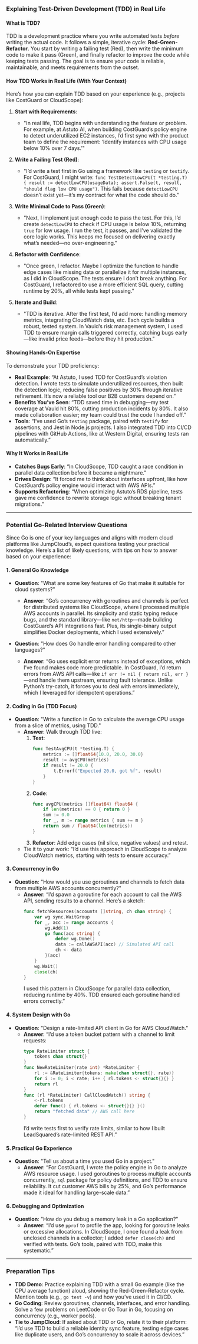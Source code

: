 ### Explaining Test-Driven Development (TDD) in Real Life

#### What is TDD?
TDD is a development practice where you write automated tests *before* writing the actual code. It follows a simple, iterative cycle: **Red-Green-Refactor**. You start by writing a failing test (Red), then write the minimum code to make it pass (Green), and finally refactor to improve the code while keeping tests passing. The goal is to ensure your code is reliable, maintainable, and meets requirements from the outset.

#### How TDD Works in Real Life (With Your Context)
Here’s how you can explain TDD based on your experience (e.g., projects like CostGuard or CloudScope):

1. **Start with Requirements**: 
   - "In real life, TDD begins with understanding the feature or problem. For example, at Astuto AI, when building CostGuard’s policy engine to detect underutilized EC2 instances, I’d first sync with the product team to define the requirement: ‘Identify instances with CPU usage below 10% over 7 days.’"

2. **Write a Failing Test (Red)**:
   - "I’d write a test first in Go using a framework like `testing` or `testify`. For CostGuard, I might write: `func TestDetectLowCPU(t *testing.T) { result := detectLowCPU(usageData); assert.False(t, result, "should flag low CPU usage")`. This fails because `detectLowCPU` doesn’t exist yet—it’s my contract for what the code should do."

3. **Write Minimal Code to Pass (Green)**:
   - "Next, I implement just enough code to pass the test. For this, I’d create `detectLowCPU` to check if CPU usage is below 10%, returning `true` for low usage. I run the test, it passes, and I’ve validated the core logic works. This keeps me focused on delivering exactly what’s needed—no over-engineering."

4. **Refactor with Confidence**:
   - "Once green, I refactor. Maybe I optimize the function to handle edge cases like missing data or parallelize it for multiple instances, as I did in CloudScope. The tests ensure I don’t break anything. For CostGuard, I refactored to use a more efficient SQL query, cutting runtime by 20%, all while tests kept passing."

5. **Iterate and Build**: 
   - "TDD is iterative. After the first test, I’d add more: handling memory metrics, integrating CloudWatch data, etc. Each cycle builds a robust, tested system. In Vauld’s risk management system, I used TDD to ensure margin calls triggered correctly, catching bugs early—like invalid price feeds—before they hit production."

#### Showing Hands-On Expertise
To demonstrate your TDD proficiency:
- **Real Example**: “At Astuto, I used TDD for CostGuard’s violation detection. I wrote tests to simulate underutilized resources, then built the detection logic, reducing false positives by 30% through iterative refinement. It’s now a reliable tool our B2B customers depend on.”
- **Benefits You’ve Seen**: “TDD saved time in debugging—my test coverage at Vauld hit 80%, cutting production incidents by 80%. It also made collaboration easier; my team could trust the code I handed off.”
- **Tools**: “I’ve used Go’s `testing` package, paired with `testify` for assertions, and Jest in Node.js projects. I also integrated TDD into CI/CD pipelines with GitHub Actions, like at Western Digital, ensuring tests ran automatically.”

#### Why It Works in Real Life
- **Catches Bugs Early**: “In CloudScope, TDD caught a race condition in parallel data collection before it became a nightmare.”
- **Drives Design**: “It forced me to think about interfaces upfront, like how CostGuard’s policy engine would interact with AWS APIs.”
- **Supports Refactoring**: “When optimizing Astuto’s RDS pipeline, tests gave me confidence to rewrite storage logic without breaking tenant migrations.”

---

### Potential Go-Related Interview Questions

Since Go is one of your key languages and aligns with modern cloud platforms like JumpCloud’s, expect questions testing your practical knowledge. Here’s a list of likely questions, with tips on how to answer based on your experience:

#### 1. General Go Knowledge
- **Question**: "What are some key features of Go that make it suitable for cloud systems?"
  - **Answer**: “Go’s concurrency with goroutines and channels is perfect for distributed systems like CloudScope, where I processed multiple AWS accounts in parallel. Its simplicity and static typing reduce bugs, and the standard library—like `net/http`—made building CostGuard’s API integrations fast. Plus, its single-binary output simplifies Docker deployments, which I used extensively.”
  
- **Question**: "How does Go handle error handling compared to other languages?"
  - **Answer**: “Go uses explicit error returns instead of exceptions, which I’ve found makes code more predictable. In CostGuard, I’d return errors from AWS API calls—like `if err != nil { return nil, err }`—and handle them upstream, ensuring fault tolerance. Unlike Python’s try-catch, it forces you to deal with errors immediately, which I leveraged for idempotent operations.”

#### 2. Coding in Go (TDD Focus)
- **Question**: "Write a function in Go to calculate the average CPU usage from a slice of metrics, using TDD."
  - **Answer**: Walk through TDD live:
    1. **Test**: 
       ```go
       func TestAvgCPU(t *testing.T) {
           metrics := []float64{10.0, 20.0, 30.0}
           result := avgCPU(metrics)
           if result != 20.0 {
               t.Errorf("Expected 20.0, got %f", result)
           }
       }
       ```
    2. **Code**: 
       ```go
       func avgCPU(metrics []float64) float64 {
           if len(metrics) == 0 { return 0 }
           sum := 0.0
           for _, m := range metrics { sum += m }
           return sum / float64(len(metrics))
       }
       ```
    3. **Refactor**: Add edge cases (nil slice, negative values) and retest.
  - Tie it to your work: “I’d use this approach in CloudScope to analyze CloudWatch metrics, starting with tests to ensure accuracy.”

#### 3. Concurrency in Go
- **Question**: "How would you use goroutines and channels to fetch data from multiple AWS accounts concurrently?"
  - **Answer**: “I’d spawn a goroutine for each account to call the AWS API, sending results to a channel. Here’s a sketch:
    ```go
    func fetchResources(accounts []string, ch chan string) {
        var wg sync.WaitGroup
        for _, acc := range accounts {
            wg.Add(1)
            go func(acc string) {
                defer wg.Done()
                data := callAWSAPI(acc) // Simulated API call
                ch <- data
            }(acc)
        }
        wg.Wait()
        close(ch)
    }
    ```
    I used this pattern in CloudScope for parallel data collection, reducing runtime by 40%. TDD ensured each goroutine handled errors correctly.”

#### 4. System Design with Go
- **Question**: "Design a rate-limited API client in Go for AWS CloudWatch."
  - **Answer**: “I’d use a token bucket pattern with a channel to limit requests:
    ```go
    type RateLimiter struct {
        tokens chan struct{}
    }
    func NewRateLimiter(rate int) *RateLimiter {
        rl := &RateLimiter{tokens: make(chan struct{}, rate)}
        for i := 0; i < rate; i++ { rl.tokens <- struct{}{} }
        return rl
    }
    func (rl *RateLimiter) CallCloudWatch() string {
        <-rl.tokens
        defer func() { rl.tokens <- struct{}{} }()
        return "fetched data" // AWS call here
    }
    ```
    I’d write tests first to verify rate limits, similar to how I built LeadSquared’s rate-limited REST API.”

#### 5. Practical Go Experience
- **Question**: "Tell us about a time you used Go in a project."
  - **Answer**: “For CostGuard, I wrote the policy engine in Go to analyze AWS resource usage. I used goroutines to process multiple accounts concurrently, `sql` package for policy definitions, and TDD to ensure reliability. It cut customer AWS bills by 25%, and Go’s performance made it ideal for handling large-scale data.”

#### 6. Debugging and Optimization
- **Question**: "How do you debug a memory leak in a Go application?"
  - **Answer**: “I’d use `pprof` to profile the app, looking for goroutine leaks or excessive allocations. In CloudScope, I once found a leak from unclosed channels in a collector; I added `defer close(ch)` and verified with tests. Go’s tools, paired with TDD, make this systematic.”

---

### Preparation Tips
- **TDD Demo**: Practice explaining TDD with a small Go example (like the CPU average function) aloud, showing the Red-Green-Refactor cycle. Mention tools (e.g., `go test -v`) and how you’ve used it in CI/CD.
- **Go Coding**: Review goroutines, channels, interfaces, and error handling. Solve a few problems on LeetCode or Go Tour in Go, focusing on concurrency (e.g., worker pools).
- **Tie to JumpCloud**: If asked about TDD or Go, relate it to their platform: “I’d use TDD to build a reliable identity sync feature, testing edge cases like duplicate users, and Go’s concurrency to scale it across devices.”

